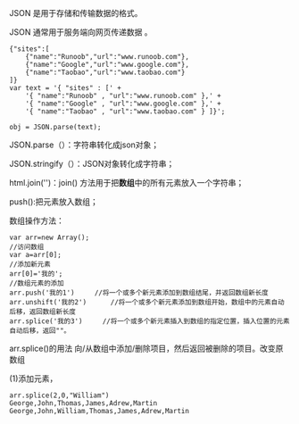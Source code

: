 JSON 是用于存储和传输数据的格式。

JSON 通常用于服务端向网页传递数据 。

```
{"sites":[
    {"name":"Runoob","url":"www.runoob.com"},
    {"name":"Google","url":"www.google.com"},
    {"name":"Taobao","url":"www.taobao.com"}
]}
var text = '{ "sites" : [' +
    '{ "name":"Runoob" , "url":"www.runoob.com" },' +
    '{ "name":"Google" , "url":"www.google.com" },' +
    '{ "name":"Taobao" , "url":"www.taobao.com" } ]}';

obj = JSON.parse(text);
```

JSON.parse（）：字符串转化成json对象；

JSON.stringify（）：JSON对象转化成字符串；

html.join\(''\)：join\(\) 方法用于把**数组**中的所有元素放入一个字符串；

push\(\):把元素放入数组；

数组操作方法：

```
var arr=new Array();
//访问数组
var a=arr[0];
//添加新元素
arr[0]='我的';
//数组元素的添加
arr.push('我的1')     //将一个或多个新元素添加到数组结尾，并返回数组新长度
arr.unshift('我的2')      //将一个或多个新元素添加到数组开始，数组中的元素自动后移，返回数组新长度
arr.splice('我的3')     //将一个或多个新元素插入到数组的指定位置，插入位置的元素自动后移，返回""。
```

arr.splice\(\)的用法   向/从数组中添加/删除项目，然后返回被删除的项目。改变原数组

\(1\)添加元素，

```
arr.splice(2,0,"William")
George,John,Thomas,James,Adrew,Martin
George,John,William,Thomas,James,Adrew,Martin

```





